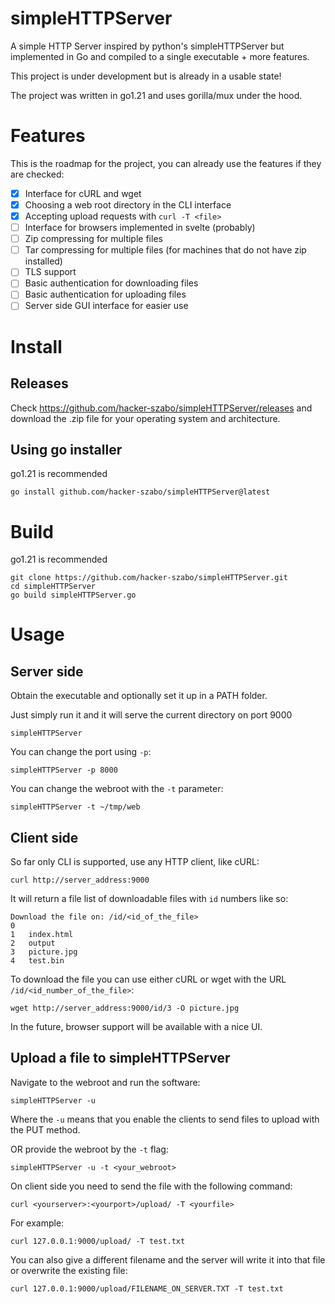 # simpleHTTPServer
A simple HTTP Server inspired by python's simpleHTTPServer but implemented in Go and compiled to a single executable + more features.

This project is under development but is already in a usable state!

The project was written in go1.21 and uses gorilla/mux under the hood.

# Features

This is the roadmap for the project, you can already use the features if they are checked:

- [x] Interface for cURL and wget
- [x] Choosing a web root directory in the CLI interface
- [x] Accepting upload requests with `curl -T <file>`
- [ ] Interface for browsers implemented in svelte (probably)
- [ ] Zip compressing for multiple files
- [ ] Tar compressing for multiple files (for machines that do not have zip installed)
- [ ] TLS support
- [ ] Basic authentication for downloading files
- [ ] Basic authentication for uploading files
- [ ] Server side GUI interface for easier use

# Install

## Releases

Check https://github.com/hacker-szabo/simpleHTTPServer/releases and download the .zip file for your operating system and architecture.

## Using go installer

go1.21 is recommended

```
go install github.com/hacker-szabo/simpleHTTPServer@latest
```

# Build

go1.21 is recommended

```
git clone https://github.com/hacker-szabo/simpleHTTPServer.git
cd simpleHTTPServer
go build simpleHTTPServer.go
```

# Usage


## Server side

Obtain the executable and optionally set it up in a PATH folder.

Just simply run it and it will serve the current directory on port 9000

```
simpleHTTPServer
```

You can change the port using `-p`:

```
simpleHTTPServer -p 8000
```

You can change the webroot with the `-t` parameter:

```
simpleHTTPServer -t ~/tmp/web
```

## Client side

So far only CLI is supported, use any HTTP client, like cURL:

```
curl http://server_address:9000
```

It will return a file list of downloadable files with `id` numbers like so:

```
Download the file on: /id/<id_of_the_file>
0	
1	index.html
2	output
3	picture.jpg
4	test.bin
```

To download the file you can use either cURL or wget with the URL `/id/<id_number_of_the_file>`:

```
wget http://server_address:9000/id/3 -O picture.jpg
```

In the future, browser support will be available with a nice UI.

## Upload a file to simpleHTTPServer

Navigate to the webroot and run the software:

```
simpleHTTPServer -u
```

Where the `-u` means that you enable the clients to send files to upload with the PUT method.

OR provide the webroot by the `-t` flag:

```
simpleHTTPServer -u -t <your_webroot>
```

On client side you need to send the file with the following command:

```
curl <yourserver>:<yourport>/upload/ -T <yourfile>
```

For example:

```
curl 127.0.0.1:9000/upload/ -T test.txt
```

You can also give a different filename and the server will write it into that file or overwrite the existing file:

```
curl 127.0.0.1:9000/upload/FILENAME_ON_SERVER.TXT -T test.txt
```